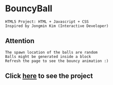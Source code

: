 # BouncyBall
    HTML5 Project: HTML + Javascript + CSS
    Inspired by Jongmin Kim (Interactive Developer)
  
## Attention
    The spawn location of the balls are random
    Balls might be generated inside a block
    Refresh the page to see the bouncy animation :)
    
## Click [here](https://peterrrjpg.github.io/BouncyBall) to see the project 
